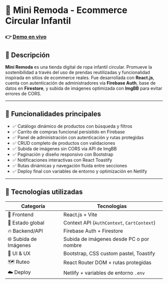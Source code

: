 # 🛒 Mini Remoda - Ecommerce Circular Infantil

### 👉 [Demo en vivo](https://mini-remoda.netlify.app)

## 📌 Descripción

**Mini Remoda** es una tienda digital de ropa infantil circular. Promueve la sostenibilidad a través del uso de prendas reutilizadas y funcionalidad inspirada en sitios de ecommerce reales. Fue desarrollada con **React.js**, cuenta con autenticación de administradores vía **Firebase Auth**, base de datos en **Firestore**, y subida de imágenes optimizada con **ImgBB** para evitar errores de CORS.

---

## 🚀 Funcionalidades principales

- ✅ Catálogo dinámico de productos con búsqueda y filtros
- ✅ Carrito de compras funcional persistido en Firebase
- ✅ Panel de administración con autenticación y rutas protegidas
- ✅ CRUD completo de productos con validaciones
- ✅ Subida de imágenes sin CORS vía API de ImgBB
- ✅ Paginación y diseño responsivo con Bootstrap
- ✅ Notificaciones interactivas con React Toastify
- ✅ Rutas dinámicas y navegación fluida entre secciones
- ✅ Deploy final con variables de entorno y optimización en Netlify

---

## 📂 Tecnologías utilizadas

| Categoría             | Tecnologías                                 |
|----------------------|----------------------------------------------|
| 🔧 Frontend          | React.js + Vite                              |
| 🎯 Estado global     | Context API (`AuthContext`, `CartContext`)   |
| 🔥 Backend/API       | Firebase Auth + Firestore                    |
| 🌐 Subida de Imágenes| Subida de imágenes desde PC o por nombre     |
| 🎨 UI & UX           | Bootstrap, CSS custom pastel, Toastify       |
| 🗺️ Ruteo             | React Router DOM + rutas protegidas          |
| ☁️ Deploy            | Netlify + variables de entorno `.env`        |


